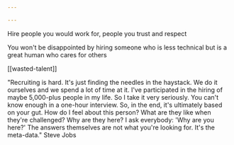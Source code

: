 ```yaml
---

---
```



Hire people you would work for, people you trust and respect 

You won't be disappointed by hiring someone who is less technical but is a great human who cares for others

[[wasted-talent]]

"Recruiting is hard. It's just finding the needles in the haystack. We do it ourselves and we spend a lot of time at it. I've participated in the hiring of maybe 5,000-plus people in my life. So I take it very seriously. You can't know enough in a one-hour interview. So, in the end, it's ultimately based on your gut. How do I feel about this person? What are they like when they're challenged? Why are they here? I ask everybody: 'Why are you here?' The answers themselves are not what you're looking for. It's the meta-data." Steve Jobs 



